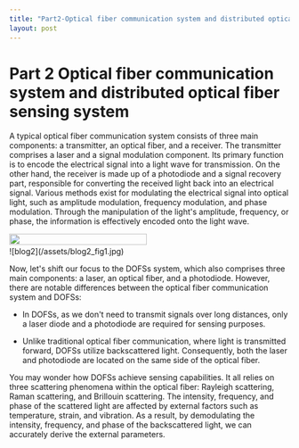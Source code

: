 ```yaml
---
title: "Part2-Optical fiber communication system and distributed optical fiber sensing system"
layout: post
---
```


# Part 2 Optical fiber communication system and distributed optical fiber sensing system

A typical optical fiber communication system consists of three main components: a transmitter, an optical fiber, and a receiver. The transmitter comprises a laser and a signal modulation component. Its primary function is to encode the electrical signal into a light wave for transmission. On the other hand, the receiver is made up of a photodiode and a signal recovery part, responsible for converting the received light back into an electrical signal. Various methods exist for modulating the electrical signal into optical light, such as amplitude modulation, frequency modulation, and phase modulation. Through the manipulation of the light's amplitude, frequency, or phase, the information is effectively encoded onto the light wave.

<img src="https://github.com/haleywuhuan/profile/blob/master/assets/blog2_fig1.jpg" width=70% height=70%>
<div style="width: 60%; height: 60%"> 
  ![blog2](/assets/blog2_fig1.jpg)
</div>

Now, let's shift our focus to the DOFSs system, which also comprises three main components: a laser, an optical fiber, and a photodiode. However, there are notable differences between the optical fiber communication system and DOFSs:

* In DOFSs, as we don't need to transmit signals over long distances, only a laser diode and a photodiode are required for sensing purposes.

* Unlike traditional optical fiber communication, where light is transmitted forward, DOFSs utilize backscattered light. Consequently, both the laser and photodiode are located on the same side of the optical fiber.

You may wonder how DOFSs achieve sensing capabilities. It all relies on three scattering phenomena within the optical fiber: Rayleigh scattering, Raman scattering, and Brillouin scattering. The intensity, frequency, and phase of the scattered light are affected by external factors such as temperature, strain, and vibration. As a result, by demodulating the intensity, frequency, and phase of the backscattered light, we can accurately derive the external parameters.
